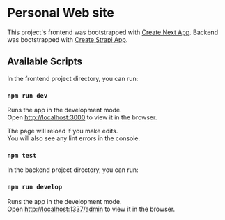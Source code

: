 # Personal Web site

This project's frontend was bootstrapped with [Create Next App](https://nextjs.org/docs/api-reference/create-next-app).  Backend was bootstrapped with [Create Strapi App](https://docs.strapi.io/developer-docs/latest/setup-deployment-guides/installation/cli.html#creating-a-strapi-project).

## Available Scripts

In the frontend project directory, you can run:

### `npm run dev`

Runs the app in the development mode.\
Open [http://localhost:3000](http://localhost:3000) to view it in the browser.

The page will reload if you make edits.\
You will also see any lint errors in the console.

### `npm test`

In the backend project directory, you can run:

### `npm run develop`

Runs the app in the development mode.\
Open [http://localhost:1337/admin](http://localhost:1337/admin) to view it in the browser.


